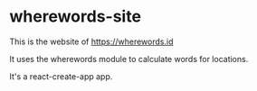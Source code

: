 # wherewords-site

This is the website of https://wherewords.id

It uses the wherewords module to calculate words for locations.

It's a react-create-app app.


